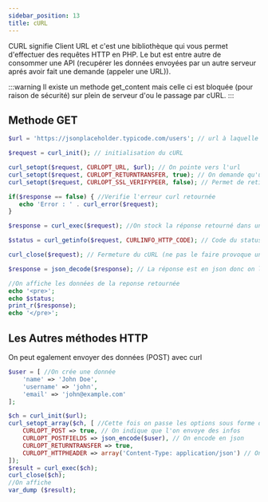 ```yaml
---
sidebar_position: 13
title: cURL
---
```


CURL signifie Client URL et c'est une bibliothèque qui vous permet d'effectuer des requêtes HTTP en PHP. Le but est entre autre de consommer une API (recupérer les données envoyées par un autre serveur aprés avoir fait une demande (appeler une URL)).

:::warning
Il existe un methode get_content mais celle ci est bloquée (pour raison de sécurité) sur plein de serveur d'ou le passage par cURL.
:::

## Methode GET

```php
$url = 'https://jsonplaceholder.typicode.com/users'; // url à laquelle on fait une demande et qui renverra une réponse

$request = curl_init(); // initialisation du cURL

curl_setopt($request, CURLOPT_URL, $url); // On pointe vers l'url
curl_setopt($request, CURLOPT_RETURNTRANSFER, true); // On demande qu'une réponse soit retournée.
curl_setopt($request, CURLOPT_SSL_VERIFYPEER, false); // Permet de retirer la verification SSL (si il y en a une)

if($response == false) { //Verifie l'erreur curl retournée
   echo 'Error : ' . curl_error($request);
}

$response = curl_exec($request); //On stock la réponse retourné dans une variable

$status = curl_getinfo($request, CURLINFO_HTTP_CODE); // Code du status de la réponse (200 si ça marche)

curl_close($request); // Fermeture du cURL (ne pas le faire provoque une fuite de donné et une utilisation de la mémoire du serveur)

$response = json_decode($response); // La réponse est en json donc on la décode

//On affiche les données de la reponse retournée
echo '<pre>';
echo $status;
print_r($response);
echo '</pre>';
```

## Les Autres méthodes HTTP

On peut egalement envoyer des données (POST) avec curl

```php
$user = [ //On crée une donnée
    'name' => 'John Doe',
    'username' => 'john',
    'email' => 'john@example.com'
];

$ch = curl_init($url);
curl_setopt_array($ch, [ //Cette fois on passe les options sous forme d'un array
    CURLOPT_POST => true, // On indique que l'on envoye des infos
    CURLOPT_POSTFIELDS => json_encode($user), // On encode en json
    CURLOPT_RETURNTRANSFER => true,
    CURLOPT_HTTPHEADER => array('Content-Type: application/json') // On indique dans l'entete que l'on envoie des données encodé en JSON
]);
$result = curl_exec($ch);
curl_close($ch);
//On affiche
var_dump ($result);
```
